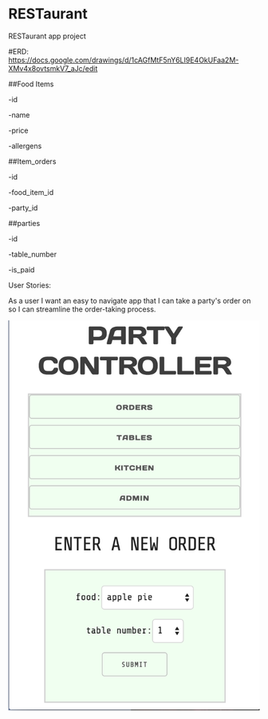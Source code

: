 # RESTaurant
RESTaurant app project

#ERD:
https://docs.google.com/drawings/d/1cAGfMtF5nY6LI9E4OkUFaa2M-XMv4x8ovtsmkV7_aJc/edit

##Food Items

-id

-name

-price

-allergens


##Item_orders

-id

-food_item_id

-party_id


##parties

-id

-table_number

-is_paid

User Stories:

As a user I want an easy to navigate app that I can take a party's order on so I can streamline the order-taking process.

![mobile-design](./mobile_design.png)
